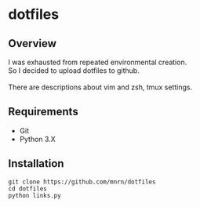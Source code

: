 # dotfiles

## Overview

I was exhausted from repeated environmental creation.<br>
So I decided to upload dotfiles to github.<br>
<br>
There are descriptions about vim and zsh, tmux settings.

## Requirements

- Git
- Python 3.X

## Installation

```shell
git clone https://github.com/mnrn/dotfiles
cd dotfiles
python links.py
```
